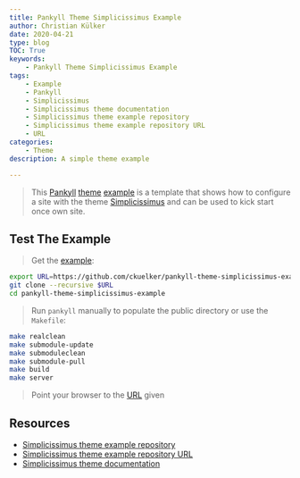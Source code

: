```yaml
---
title: Pankyll Theme Simplicissimus Example
author: Christian Külker
date: 2020-04-21
type: blog
TOC: True
keywords:
    - Pankyll Theme Simplicissimus Example
tags:
    - Example
    - Pankyll
    - Simplicissimus
    - Simplicissimus theme documentation
    - Simplicissimus theme example repository
    - Simplicissimus theme example repository URL
    - URL
categories:
    - Theme
description: A simple theme example

---
```


> This [Pankyll] [theme] [example] is a template that shows how to configure a
> site with the theme [Simplicissimus] and can be used to kick start once own
> site.

## Test The Example

> Get the [example]:

```bash
export URL=https://github.com/ckuelker/pankyll-theme-simplicissimus-example.git
git clone --recursive $URL
cd pankyll-theme-simplicissimus-example
```

> Run `pankyll` manually to populate the public directory or use the
> `Makefile`:

```bash
make realclean
make submodule-update
make submoduleclean
make submodule-pull
make build
make server
```

> Point your browser to the [URL] given

## Resources

* [Simplicissimus theme example repository]
* [Simplicissimus theme example repository URL]
* [Simplicissimus theme documentation]

[example]: /en_US/Example-Sites/
[Pankyll]: https://www.pankyll.org/
[Simplicissimus]: /en_US/Pankyll-Themes/pankyll-theme-simplicissimus.html
[Simplicissimus theme example]: /en_US/Example-Sites/pankyll-theme-simplicissimus-example.html
[Simplicissimus theme example repository]: https://github.com/ckuelker/pankyll-theme-simplicissimus-example/
[Simplicissimus theme example repository URL]: https://github.com/ckuelker/pankyll-theme-simplicissimus-example.git
[Simplicissimus theme documentation]: /en_US/Pankyll-Themes/pankyll-theme-simplicissimus.html
[theme]: /en_US/Pankyll-Themes/
[URL]: https://en.wikipedia.org/wiki/URL

